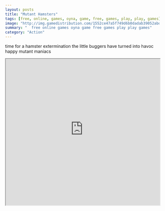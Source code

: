 ```yaml
---
layout: posts
title: "Mutant Hamsters"
tags: [free, online, games, oyna, game, free, games, play, play, games]
image: "http://img.gamedistribution.com/1552ce47a5f749d6b0dadab39052abda.jpg"
summary: "  free online games oyna game free games play play games"
category: "Action"
---
```


time for a hamster extermination the little buggers have turned into havoc happy mutant maniacs

<iframe width="100%" height="480px;" src="http://flash.gamedistribution.com?game=1552ce47a5f749d6b0dadab39052abda"></iframe>